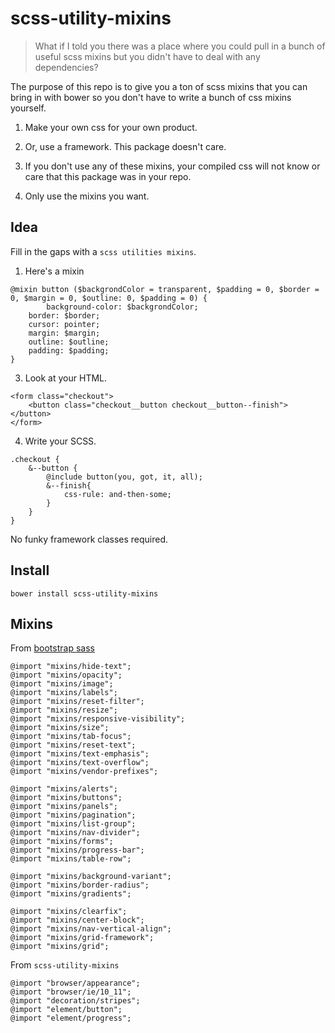 # scss-utility-mixins

> What if I told you there was a place where you could pull in a bunch of useful scss mixins but you didn't have to deal with any dependencies? 

The purpose of this repo is to give you a ton of scss mixins that you can bring in with bower so you don't have to write a bunch of css mixins yourself.

1. Make your own css for your own product.

2. Or, use a framework. This package doesn't care.

3. If you don't use any of these mixins, your compiled css will not know or care that this package was in your repo.

4. Only use the mixins you want. 

## Idea

Fill in the gaps with a `scss utilities mixins`. 

1. Here's a mixin
```
@mixin button ($backgrondColor = transparent, $padding = 0, $border = 0, $margin = 0, $outline: 0, $padding = 0) {
		background-color: $backgrondColor;
    border: $border;
    cursor: pointer;
    margin: $margin;
    outline: $outline;
    padding: $padding;
}

```

3. Look at your HTML.
```
<form class="checkout">
    <button class="checkout__button checkout__button--finish"></button>
</form>
```

4. Write your SCSS.
```
.checkout {
	&--button {
		@include button(you, got, it, all);
		&--finish{
			css-rule: and-then-some;
		}
	}
}
```
No funky framework classes required.

## Install

`bower install scss-utility-mixins`

## Mixins

From [bootstrap sass](https://github.com/twbs/bootstrap-sass)

```
@import "mixins/hide-text";
@import "mixins/opacity";
@import "mixins/image";
@import "mixins/labels";
@import "mixins/reset-filter";
@import "mixins/resize";
@import "mixins/responsive-visibility";
@import "mixins/size";
@import "mixins/tab-focus";
@import "mixins/reset-text";
@import "mixins/text-emphasis";
@import "mixins/text-overflow";
@import "mixins/vendor-prefixes";

@import "mixins/alerts";
@import "mixins/buttons";
@import "mixins/panels";
@import "mixins/pagination";
@import "mixins/list-group";
@import "mixins/nav-divider";
@import "mixins/forms";
@import "mixins/progress-bar";
@import "mixins/table-row";

@import "mixins/background-variant";
@import "mixins/border-radius";
@import "mixins/gradients";

@import "mixins/clearfix";
@import "mixins/center-block";
@import "mixins/nav-vertical-align";
@import "mixins/grid-framework";
@import "mixins/grid";

```
From `scss-utility-mixins`

```
@import "browser/appearance";
@import "browser/ie/10_11";
@import "decoration/stripes";
@import "element/button";
@import "element/progress";

```


